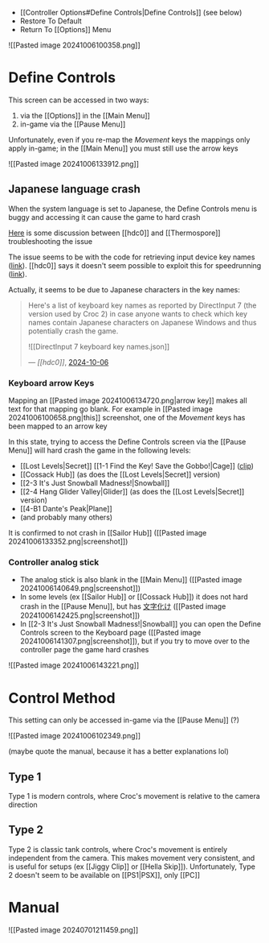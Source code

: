 - [[Controller Options#Define Controls|Define Controls]] (see below)
- Restore To Default
- Return To [[Options]] Menu

![[Pasted image 20241006100358.png]]
# Define Controls
This screen can be accessed in two ways:
1. via the [[Options]] in the [[Main Menu]]
2. in-game via the [[Pause Menu]]

Unfortunately, even if you re-map the *Movement* keys the mappings only apply in-game; in the [[Main Menu]] you must still use the arrow keys

![[Pasted image 20241006133912.png]]
## Japanese language crash
When the system language is set to Japanese, the Define Controls menu is buggy and accessing it can cause the game to hard crash

[Here](https://discord.com/channels/313375426112389123/408694062862958592/1292210678022672466) is some discussion between [[hdc0]] and [[Thermospore]] troubleshooting the issue

The issue seems to be with the code for retrieving input device key names ([link](https://discord.com/channels/313375426112389123/408694062862958592/1292367040669028384)). [[hdc0]] says it doesn't seem possible to exploit this for speedrunning ([link](https://discord.com/channels/313375426112389123/408694062862958592/1292385230472216667)).

Actually, it seems to be due to Japanese characters in the key names:

> Here's a list of keyboard key names as reported by DirectInput 7 (the version used by Croc 2) in case anyone wants to check which key names contain Japanese characters on Japanese Windows and thus potentially crash the game.
> 
> ![[DirectInput 7 keyboard key names.json]]
> 
> &mdash; <cite>[[hdc0]]</cite>, [2024-10-06](https://discord.com/channels/313375426112389123/408694062862958592/1292494093103927368)
### Keyboard arrow Keys
Mapping an [[Pasted image 20241006134720.png|arrow key]] makes all text for that mapping go blank. For example in [[Pasted image 20241006100658.png|this]] screenshot, one of the *Movement* keys has been mapped to an arrow key

In this state, trying to access the Define Controls screen via the [[Pause Menu]] will hard crash the game in the following levels:
- [[Lost Levels|Secret]] [[1-1 Find the Key! Save the Gobbo!|Cage]] ([clip](https://www.twitch.tv/thermospore/clip/BoxySaltySrirachaTheTarFu-27Qp22DcufbY6fNb))
- [[Cossack Hub]] (as does the [[Lost Levels|Secret]] version)
- [[2-3 It's Just Snowball Madness!|Snowball]]
- [[2-4 Hang Glider Valley|Glider]] (as does the [[Lost Levels|Secret]] version)
- [[4-B1 Dante's Peak|Plane]]
- (and probably many others)
  
It is confirmed to not crash in [[Sailor Hub]] ([[Pasted image 20241006133352.png|screenshot]])
### Controller analog stick
- The analog stick is also blank in the [[Main Menu]] ([[Pasted image 20241006140649.png|screenshot]])
- In some levels (ex [[Sailor Hub]] or [[Cossack Hub]]) it does not hard crash in the [[Pause Menu]], but has [文字化け](https://en.wikipedia.org/wiki/Mojibake) ([[Pasted image 20241006142425.png|screenshot]])
- In [[2-3 It's Just Snowball Madness!|Snowball]] you can open the Define Controls screen to the Keyboard page ([[Pasted image 20241006141307.png|screenshot]]), but if you try to move over to the controller page the game hard crashes

![[Pasted image 20241006143221.png]]
# Control Method
This setting can only be accessed in-game via the [[Pause Menu]] (?)

![[Pasted image 20241006102349.png]]

(maybe quote the manual, because it has a better explanations lol)
## Type 1
Type 1 is modern controls, where Croc's movement is relative to the camera direction
## Type 2
Type 2 is classic tank controls, where Croc's movement is entirely independent from the camera. This makes movement very consistent, and is useful for setups (ex [[Jiggy Clip]] or [[Hella Skip]]). Unfortunately, Type 2 doesn't seem to be available on [[PS1|PSX]], only [[PC]]
# Manual
![[Pasted image 20240701211459.png]]